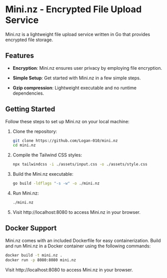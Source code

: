 # Mini.nz - Encrypted File Upload Service

Mini.nz is a lightweight file upload service written in Go that provides encrypted file storage.

## Features

- **Encryption**: Mini.nz ensures user privacy by employing file encryption.

- **Simple Setup**: Get started with Mini.nz in a few simple steps.

- **Gzip compression**: Lightweight executable and no runtime dependencies.

## Getting Started

Follow these steps to set up Mini.nz on your local machine:

1. Clone the repository:

    ```bash
    git clone https://github.com/Logan-010/mini.nz
    cd mini.nz
    ```

2. Compile the Tailwind CSS styles:

    ```bash
    npx tailwindcss -i ./assets/input.css -o ./assets/style.css
    ```

3. Build the Mini.nz executable:

    ```bash
    go build -ldflags "-s -w" -o ./mini.nz
    ```

4. Run Mini.nz:

    ```bash
    ./mini.nz
    ```

5. Visit http://localhost:8080 to access Mini.nz in your browser.

## Docker Support

Mini.nz comes with an included Dockerfile for easy containerization. Build and run Mini.nz in a Docker container using the following commands:

```bash
docker build -t mini.nz .
docker run -p 8080:8080 mini.nz
```

Visit http://localhost:8080 to access Mini.nz in your browser.
